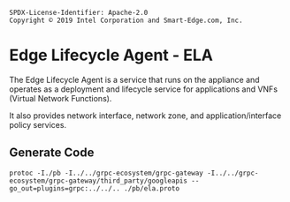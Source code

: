 ```text
SPDX-License-Identifier: Apache-2.0
Copyright © 2019 Intel Corporation and Smart-Edge.com, Inc.
```

# Edge Lifecycle Agent - ELA

The Edge Lifecycle Agent is a service that runs on the appliance and operates
as a deployment and lifecycle service for applications and VNFs (Virtual Network
Functions).

It also provides network interface, network zone, and application/interface policy
services.

## Generate Code

```
protoc -I./pb -I../../grpc-ecosystem/grpc-gateway -I../../grpc-ecosystem/grpc-gateway/third_party/googleapis --go_out=plugins=grpc:../../.. ./pb/ela.proto
```
